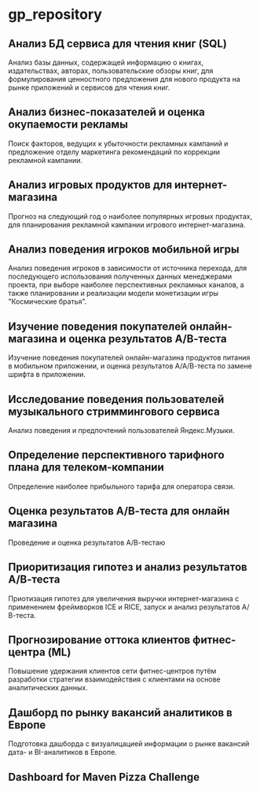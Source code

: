 # gp_repository

## Анализ БД сервиса для чтения книг (SQL)

Анализ базы данных, содержащей информацию о книгах, издательствах, авторах, пользовательские обзоры книг, для формулирования ценностного предложения для нового продукта на рынке приложений и сервисов для чтения книг.

## Анализ бизнес-показателей и оценка окупаемости рекламы

Поиск факторов, ведущих к убыточности рекламных кампаний и предложение отделу маркетинга рекомендаций по коррекции рекламной кампании.

## Анализ игровых продуктов для интернет-магазина

Прогноз на следующий год о наиболее популярных игровых продуктах, для планирования рекламной кампании игрового интернет-магазина.

## Анализ поведения игроков мобильной игры

Анализ поведения игроков в зависимости от источника перехода, для последующего использования полученных данных менеджерами проекта, при выборе наиболее перспективных рекламных каналов, а также планировании и реализации модели монетизации игры "Космические братья".

## Изучение поведения покупателей онлайн-магазина и оценка результатов А/В-теста

Изучение поведения покупателей онлайн-магазина продуктов питания в мобильном приложении, и оценка результатов А/А/В-теста по замене шрифта в приложении.

## Исследование поведения пользователей музыкального стриммингового сервиса

Анализ поведения и предпочтений пользователей Яндекс.Музыки.

## Определение перспективного тарифного плана для телеком-компании

Определение наиболее прибыльного тарифа для оператора связи.

## Оценка результатов А/В-теста для онлайн магазина

Проведение и оценка результатов А/В-тестаю

## Приоритизация гипотез и анализ результатов А/В-теста

Приотизация гипотез для увеличения выручки интернет-магазина с применением фреймворков ICE и RICE, запуск и анализ результатов А/В-теста.

## Прогнозирование оттока клиентов фитнес-центра (ML)

Повышение удержания клиентов сети фитнес-центров путём разработки стратегии взаимодействия с клиентами на основе аналитических данных.

## Дашборд по рынку вакансий аналитиков в Европе

Подготовка дашборда с визуалицацией информации о рынке вакансий дата- и BI-аналитиков в Европе.

## Dashboard for Maven Pizza Challenge

